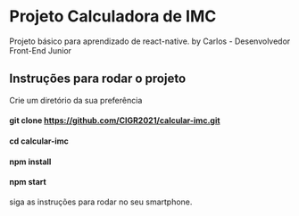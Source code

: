 # Projeto Calculadora de IMC
Projeto básico para aprendizado de react-native.
by Carlos - Desenvolvedor Front-End Junior

## Instruções para rodar o projeto
Crie um diretório da sua preferência
#### git clone https://github.com/CIGR2021/calcular-imc.git
#### cd calcular-imc
#### npm install
#### npm start
siga as instruções para rodar no seu smartphone.
